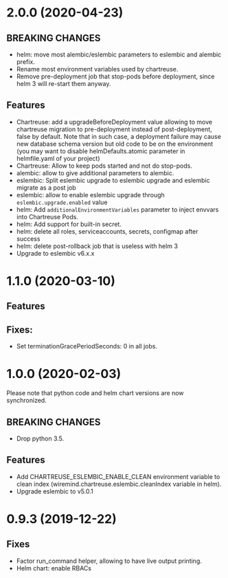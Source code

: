 # 2.0.0 (2020-04-23)
## BREAKING CHANGES
- helm: move most alembic/eslembic parameters to eslembic and alembic prefix.
- Rename most environment variables used by chartreuse.
- Remove pre-deployment job that stop-pods before deployment, since helm 3 will re-start them anyway.
## Features
- Chartreuse: add a upgradeBeforeDeployment value allowing to move chartreuse migration to pre-deployment instead of post-deployment, false by default. Note that in such case, a deployment failure may cause new database schema version but old code to be on the environment (you may want to disable helmDefaults.atomic parameter in helmfile.yaml of your project)
- Chartreuse: Allow to keep pods started and not do stop-pods.
- alembic: allow to give additional parameters to alembic.
- eslembic: Split eslembic upgrade to eslembic upgrade and eslembic migrate as a post job
- eslembic: allow to enable eslembic upgrade through `eslembic.upgrade.enabled` value
- helm: Add `additionalEnvironmentVariables` parameter to inject envvars into Chartreuse Pods.
- helm: Add support for built-in secret.
- helm: delete all roles, serviceaccounts, secrets, configmap after success
- helm: delete post-rollback job that is useless with helm 3
- Upgrade to eslembic v6.x.x

# 1.1.0 (2020-03-10)
## Features
## Fixes:
- Set terminationGracePeriodSeconds: 0 in all jobs.

# 1.0.0 (2020-02-03)
Please note that python code and helm chart versions are now synchronized.
## BREAKING CHANGES
- Drop python 3.5.
## Features
- Add CHARTREUSE_ESLEMBIC_ENABLE_CLEAN environment variable to clean index (wiremind.chartreuse.eslembic.cleanIndex variable in helm).
- Upgrade eslembic to v5.0.1

# 0.9.3 (2019-12-22)
## Fixes
- Factor run_command helper, allowing to have live output printing.
- Helm chart: enable RBACs
